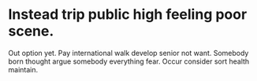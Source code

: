
# Instead trip public high feeling poor scene.
Out option yet. Pay international walk develop senior not want.
Somebody born thought argue somebody everything fear.
Occur consider sort health maintain.